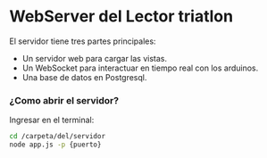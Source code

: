 # WebServer del Lector triatlon

El servidor tiene tres partes principales:

  - Un servidor web para cargar las vistas.
  - Un WebSocket para interactuar en tiempo real con los arduinos.
  - Una base de datos en Postgresql.

### ¿Como abrir el servidor?

Ingresar en el terminal:
```sh
cd /carpeta/del/servidor
node app.js -p {puerto}
```
